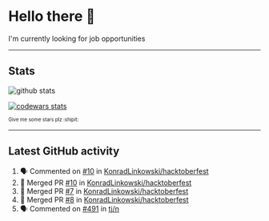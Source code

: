 # Hello there 👋
I'm currently looking for job opportunities

---

## Stats
![github stats][github stats]

[![codewars stats][codewars stats]][codewars url]

<sub><sub>Give me some stars plz :shipit:</sub></sub>

---

## Latest GitHub activity
<!--START_SECTION:activity-->
1. 🗣 Commented on [#10](https://github.com/KonradLinkowski/hacktoberfest/issues/10) in [KonradLinkowski/hacktoberfest](https://github.com/KonradLinkowski/hacktoberfest)
2. 🎉 Merged PR [#10](https://github.com/KonradLinkowski/hacktoberfest/pull/10) in [KonradLinkowski/hacktoberfest](https://github.com/KonradLinkowski/hacktoberfest)
3. 🎉 Merged PR [#7](https://github.com/KonradLinkowski/hacktoberfest/pull/7) in [KonradLinkowski/hacktoberfest](https://github.com/KonradLinkowski/hacktoberfest)
4. 🎉 Merged PR [#8](https://github.com/KonradLinkowski/hacktoberfest/pull/8) in [KonradLinkowski/hacktoberfest](https://github.com/KonradLinkowski/hacktoberfest)
5. 🗣 Commented on [#491](https://github.com/tj/n/issues/491) in [tj/n](https://github.com/tj/n)
<!--END_SECTION:activity-->

[github stats]: https://github-readme-stats.vercel.app/api?username=KonradLinkowski&hide_title=true&show_icons=true&include_all_commits=true&count_private=true&disable_animations=true&theme=dark&hide_rank=true
[codewars stats]: https://codewars.com/users/KonradLinkowski/badges/large
[codewars url]: https://codewars.com/users/KonradLinkowski
